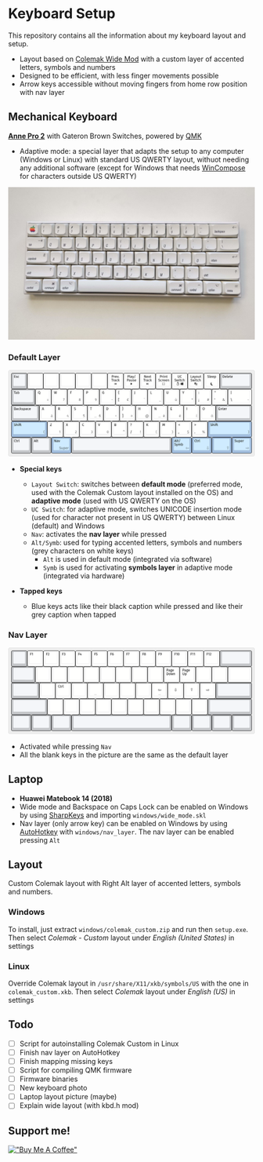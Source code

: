 # Keyboard Setup
This repository contains all the information about my keyboard layout and setup.

* Layout based on [Colemak Wide Mod](https://colemakmods.github.io/ergonomic-mods/wide.html) with a custom layer of accented letters, symbols and numbers
* Designed to be efficient, with less finger movements possible
* Arrow keys accessible without moving fingers from home row position with nav layer

## Mechanical Keyboard
**[Anne Pro 2](https://www.annepro.net/products/anne-pro-2)** with Gateron Brown Switches, powered by [QMK](https://docs.qmk.fm/)
* Adaptive mode: a special layer that adapts the setup to any computer (Windows or Linux) with standard US QWERTY layout, withuot needing any additional software (except for Windows that needs [WinCompose](https://github.com/samhocevar/wincompose) for characters outside US QWERTY)

![anne pro 2](anne_pro2/photo.jpg)


### Default Layer
![base layer](keyboard_layout_editor/default_layer.png)
* **Special keys**
  * `Layout Switch`: switches between **default mode** (preferred mode, used with the Colemak Custom layout installed on the OS) and **adaptive mode** (used with US QWERTY on the OS)
  * `UC Switch`: for adaptive mode, switches UNICODE insertion mode (used for character not present in US QWERTY) between Linux (default) and Windows
  * `Nav`: activates the **nav layer** while pressed
  * `Alt/Symb`: used for typing accented letters, symbols and numbers (grey characters on white keys)
    * `Alt` is used in default mode (integrated via software)
    * `Symb` is used for activating **symbols layer** in adaptive mode (integrated via hardware)

* **Tapped keys**
  * Blue keys acts like their black caption while pressed and like their grey caption when tapped

### Nav Layer
![nav layer](keyboard_layout_editor/nav_layer.png)
* Activated while pressing `Nav`
* All the blank keys in the picture are the same as the default layer

## Laptop
* **Huawei Matebook 14 (2018)**
* Wide mode and Backspace on Caps Lock can be enabled on Windows by using [SharpKeys](https://github.com/randyrants/sharpkeys) and importing `windows/wide_mode.skl` 
* Nav layer (only arrow key) can be enabled on Windows by using [AutoHotkey](https://www.autohotkey.com/) with `windows/nav_layer`. The nav layer can be enabled pressing `Alt`

## Layout
Custom Colemak layout with Right Alt layer of accented letters, symbols and numbers.

### Windows
To install, just extract `windows/colemak_custom.zip` and run then `setup.exe`. Then select *Colemak - Custom* layout under *English (United States)* in settings

### Linux
Override Colemak layout in `/usr/share/X11/xkb/symbols/US` with the one in `colemak_custom.xkb`. Then select *Colemak* layout under *English (US)* in settings

## Todo
- [ ] Script for autoinstalling Colemak Custom in Linux
- [ ] Finish nav layer on AutoHotkey
- [ ] Finish mapping missing keys
- [ ] Script for compiling QMK firmware
- [ ] Firmware binaries
- [ ] New keyboard photo
- [ ] Laptop layout picture (maybe)
- [ ] Explain wide layout (with kbd.h mod)

## Support me!
[!["Buy Me A Coffee"](https://www.buymeacoffee.com/assets/img/custom_images/orange_img.png)](https://www.buymeacoffee.com/damix)